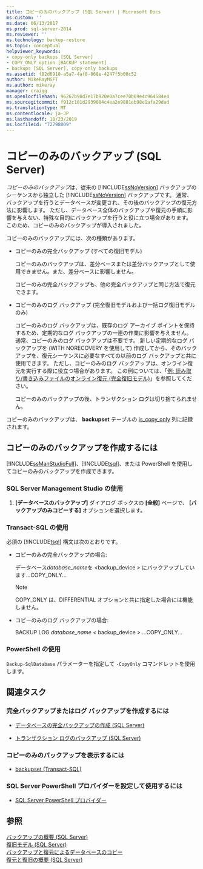```yaml
---
title: コピーのみのバックアップ (SQL Server) | Microsoft Docs
ms.custom: ''
ms.date: 06/13/2017
ms.prod: sql-server-2014
ms.reviewer: ''
ms.technology: backup-restore
ms.topic: conceptual
helpviewer_keywords:
- copy-only backups [SQL Server]
- COPY_ONLY option [BACKUP statement]
- backups [SQL Server], copy-only backups
ms.assetid: f82d6918-a5a7-4af8-868e-4247f5b00c52
author: MikeRayMSFT
ms.author: mikeray
manager: craigg
ms.openlocfilehash: 96267b98d7e17b920e0a7cee70b69e4c964584e4
ms.sourcegitcommit: f912c101d2939084c4ea2e9881eb98e1afa29dad
ms.translationtype: MT
ms.contentlocale: ja-JP
ms.lasthandoff: 10/23/2019
ms.locfileid: "72798009"
---
```

# <a name="copy-only-backups-sql-server"></a>コピーのみのバックアップ (SQL Server)
  *コピーのみのバックアップ*は、従来の [!INCLUDE[ssNoVersion](../../includes/ssnoversion-md.md)] バックアップのシーケンスから独立した [!INCLUDE[ssNoVersion](../../includes/ssnoversion-md.md)] バックアップです。 通常、バックアップを行うとデータベースが変更され、その後のバックアップの復元方法に影響します。 ただし、データベース全体のバックアップや復元の手順に影響を与えない、特殊な目的にバックアップを行うと役に立つ場合があります。 このため、コピーのみのバックアップが導入されました。  
  
 コピーのみのバックアップには、次の種類があります。  
  
-   コピーのみの完全バックアップ (すべての復旧モデル)  
  
     コピーのみのバックアップは、差分ベースまたは差分バックアップとして使用できません。また、差分ベースに影響しません。  
  
     コピーのみの完全バックアップも、他の完全バックアップと同じ方法で復元できます。  
  
-   コピーのみのログ バックアップ (完全復旧モデルおよび一括ログ復旧モデルのみ)  
  
     コピーのみのログ バックアップは、既存のログ アーカイブ ポイントを保持するため、定期的なログ バックアップの一連の作業に影響を与えません。 通常、コピーのみのログ バックアップは不要です。 新しい定期的なログ バックアップを (WITH NORECOVERY を使用して) 作成してから、そのバックアップを、復元シーケンスに必要なすべての以前のログ バックアップと共に使用できます。 ただし、コピーのみのログ バックアップは、オンライン復元を実行する際に役立つ場合があります。 この例については、「[例: 読み取り/書き込みファイルのオンライン復元 &#40;完全復旧モデル&#41;](example-online-restore-of-a-read-write-file-full-recovery-model.md)」を参照してください。  
  
     コピーのみのバックアップの後、トランザクション ログは切り捨てられません。  
  
 コピーのみのバックアップは、 **backupset** テーブルの [is_copy_only](/sql/relational-databases/system-tables/backupset-transact-sql) 列に記録されます。  
  
## <a name="to-create-a-copy-only-backup"></a>コピーのみのバックアップを作成するには  
 [!INCLUDE[ssManStudioFull](../../includes/ssmanstudiofull-md.md)]、[!INCLUDE[tsql](../../../includes/tsql-md.md)]、または PowerShell を使用してコピーのみのバックアップを作成できます。  
  
###  <a name="SSMSProcedure"></a> SQL Server Management Studio の使用  
  
1.  **[データベースのバックアップ]** ダイアログ ボックスの **[全般]** ページで、 **[バックアップのみコピーする]** オプションを選択します。  
  
###  <a name="TsqlProcedure"></a> Transact-SQL の使用  
 必須の [!INCLUDE[tsql](../../../includes/tsql-md.md)] 構文は次のとおりです。  
  
-   コピーのみの完全バックアップの場合:  
  
     データベース*database_name*を \<backup_device *>* にバックアップしています...COPY_ONLY...  
  
    > [!NOTE]  
    >  COPY_ONLY は、DIFFERENTIAL オプションと共に指定した場合には機能しません。  
  
-   コピーのみのログ バックアップの場合:  
  
     BACKUP LOG *database_name* *\<* backup_device *>* ...COPY_ONLY...  
  
###  <a name="PowerShellProcedure"></a> PowerShell の使用  
  
`Backup-SqlDatabase` パラメーターを指定して `-CopyOnly` コマンドレットを使用します。  
  
##  <a name="RelatedTasks"></a> 関連タスク  

### <a name="to-create-a-full-or-log-backup"></a>完全バックアップまたはログ バックアップを作成するには
  
-   [データベースの完全バックアップの作成 &#40;SQL Server&#41;](create-a-full-database-backup-sql-server.md)  
  
-   [トランザクション ログのバックアップ &#40;SQL Server&#41;](back-up-a-transaction-log-sql-server.md)  
  
### <a name="to-view-copy-only-backups"></a>コピーのみのバックアップを表示するには
  
-   [backupset &#40;Transact-SQL&#41;](/sql/relational-databases/system-tables/backupset-transact-sql)  
  
### <a name="to-set-up-and-use-the-sql-server-powershell-provider"></a>SQL Server PowerShell プロバイダーを設定して使用するには
  
-   [SQL Server PowerShell プロバイダー](../../powershell/sql-server-powershell-provider.md)  

## <a name="see-also"></a>参照  
 [バックアップの概要 &#40;SQL Server&#41;](backup-overview-sql-server.md)   
 [復旧モデル &#40;SQL Server&#41;](recovery-models-sql-server.md)   
 [バックアップと復元によるデータベースのコピー](../databases/copy-databases-with-backup-and-restore.md)   
 [復元と復旧の概要 &#40;SQL Server&#41;](restore-and-recovery-overview-sql-server.md)  
